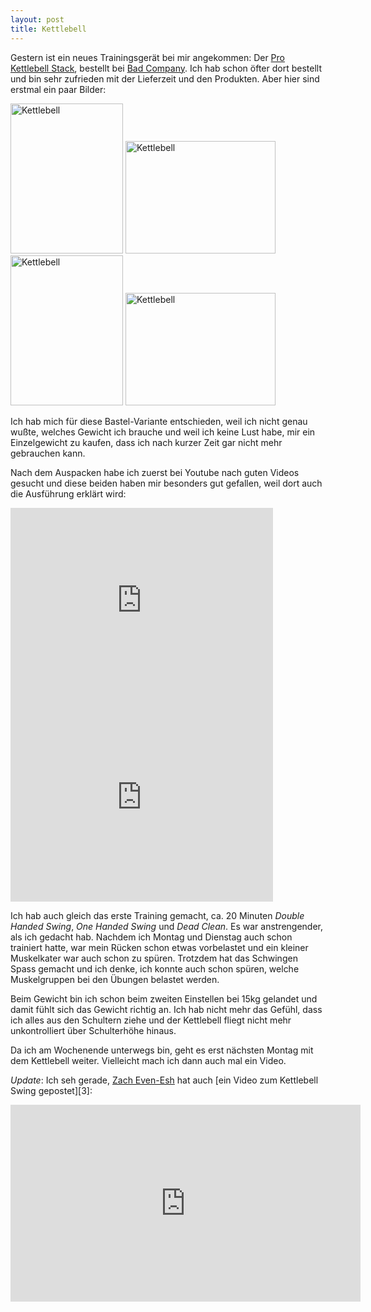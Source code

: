 ```yaml
---
layout: post
title: Kettlebell
---
```

Gestern ist ein neues Trainingsgerät bei mir angekommen: Der [Pro Kettlebell Stack][0], bestellt bei [Bad Company][1]. Ich hab schon öfter dort bestellt und bin sehr zufrieden mit der Lieferzeit und den Produkten. Aber hier sind erstmal ein paar Bilder:

<a href="http://www.flickr.com/photos/cringe/6431349825/" title="Kettlebell by cringe, on Flickr"><img src="http://farm8.staticflickr.com/7020/6431349825_d5b1e462f5_m.jpg" width="180" height="240" alt="Kettlebell"></a> <a href="http://www.flickr.com/photos/cringe/6431345897/" title="Kettlebell by cringe, on Flickr"><img src="http://farm8.staticflickr.com/7028/6431345897_32353e682c_m.jpg" width="240" height="180" alt="Kettlebell"></a> <a href="http://www.flickr.com/photos/cringe/6431341917/" title="Kettlebell by cringe, on Flickr"><img src="http://farm8.staticflickr.com/7018/6431341917_e9c6636f33_m.jpg" width="180" height="240" alt="Kettlebell"></a> <a href="http://www.flickr.com/photos/cringe/6431338545/" title="Kettlebell by cringe, on Flickr"><img src="http://farm7.staticflickr.com/6222/6431338545_ddfd74009e_m.jpg" width="240" height="180" alt="Kettlebell"></a>

Ich hab mich für diese Bastel-Variante entschieden, weil ich nicht genau wußte, welches Gewicht ich brauche und weil ich keine Lust habe, mir ein Einzelgewicht zu kaufen, dass ich nach kurzer Zeit gar nicht mehr gebrauchen kann.

Nach dem Auspacken habe ich zuerst bei Youtube nach guten Videos gesucht und diese beiden haben mir besonders gut gefallen, weil dort auch die Ausführung erklärt wird:

<iframe width="420" height="315" src="http://www.youtube.com/embed/emdIuL7LVLE" frameborder="0" allowfullscreen></iframe>
<iframe width="420" height="315" src="http://www.youtube.com/embed/Lw7RPbbHCJY" frameborder="0" allowfullscreen></iframe>

Ich hab auch gleich das erste Training gemacht, ca. 20 Minuten *Double Handed Swing*, *One Handed Swing* und *Dead Clean*. Es war anstrengender, als ich gedacht hab. Nachdem ich Montag und Dienstag auch schon trainiert hatte, war mein Rücken schon etwas vorbelastet und ein kleiner Muskelkater war auch schon zu spüren. Trotzdem hat das Schwingen Spass gemacht und ich denke, ich konnte auch schon spüren, welche Muskelgruppen bei den Übungen belastet werden.

Beim Gewicht bin ich schon beim zweiten Einstellen bei 15kg gelandet und damit fühlt sich das Gewicht richtig an. Ich hab nicht mehr das Gefühl, dass ich alles aus den Schultern ziehe und der Kettlebell fliegt nicht mehr unkontrolliert über Schulterhöhe hinaus.

Da ich am Wochenende unterwegs bin, geht es erst nächsten Montag mit dem Kettlebell weiter. Vielleicht mach ich dann auch mal ein Video.

*Update*: Ich seh gerade, [Zach Even-Esh][2] hat auch [ein Video zum Kettlebell Swing gepostet][3]:

<iframe width="560" height="315" src="http://www.youtube.com/embed/8Imsb7hhj_A" frameborder="0" allowfullscreen></iframe>

[0]: http://www.badcompany.biz/xt/product_info.php?info=p1241_Pro-Kettlebell-Stack-It-Kettlebells-Kugelhantel-Small.html
[1]: http://www.badcompany.biz/
[2]: http://www.youtube.com/user/ZEvenEsh
